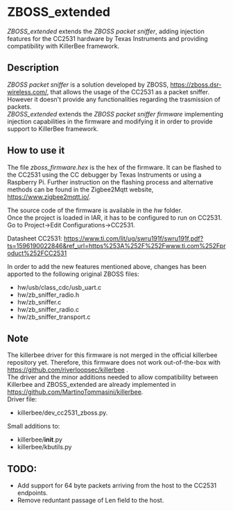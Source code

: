 # ZBOSS_extended
*ZBOSS_extended* extends the *ZBOSS packet sniffer*, adding injection features for the  CC2531 hardware by Texas Instruments and providing compatibility with KillerBee framework.

## Description

*ZBOSS packet sniffer* is a solution developed by ZBOSS, https://zboss.dsr-wireless.com/, that allows the usage of the CC2531 as a packet sniffer. However it doesn't provide any functionalities regarding the trasmission of packets.  
*ZBOSS_extended* extends the *ZBOSS packet sniffer firmware* implementing injection capabilities in the firmware and modifying it in order to provide support to KillerBee framework. 

## How to use it
The file *zboss_firmware.hex* is the hex of the firmware. It can be flashed to the CC2531 using the CC debugger by Texas Instruments or using a Raspberry Pi. Further instruction on the flashing process and alternative methods can be found in the Zigbee2Mqtt website, https://www.zigbee2mqtt.io/.

The source code of the firmware is available in the *hw* folder.   
Once the project is loaded in IAR, it has to be configured to run on CC2531. Go to Project->Edit Configurations->CC2531.

Datasheet CC2531: https://www.ti.com/lit/ug/swru191f/swru191f.pdf?ts=1596190022846&ref_url=https%253A%252F%252Fwww.ti.com%252Fproduct%252FCC2531


In order to add the new features mentioned above, changes has been apported to the following original ZBOSS files:
- hw/usb/class_cdc/usb_uart.c
- hw/zb_sniffer_radio.h
- hw/zb_sniffer.c
- hw/zb_sniffer_radio.c
- hw/zb_sniffer_transport.c

## Note
The killerbee driver for this firmware is not merged in the official killerbee repository yet. Therefore, this firmware does not work out-of-the-box with https://github.com/riverloopsec/killerbee .  
The driver and the minor additions needed to allow compatibility between Killerbee and ZBOSS_extended are already implemented in https://github.com/MartinoTommasini/killerbee.  
Driver file:
- killerbee/dev_cc2531_zboss.py.  

Small additions to:  
- killerbee/__init__.py
- killerbee/kbutils.py


## TODO:
- Add support for 64 byte packets arriving from the host to the CC2531 endpoints.
- Remove reduntant passage of Len field to the host.

    
